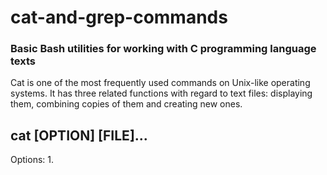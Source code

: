 # cat-and-grep-commands
### Basic Bash utilities for working with C programming language texts

Cat is one of the most frequently used commands on Unix-like operating systems. It has three related functions with regard to text files: displaying them, combining copies of them and creating new ones.

## cat [OPTION] [FILE]...

Options:
1.
